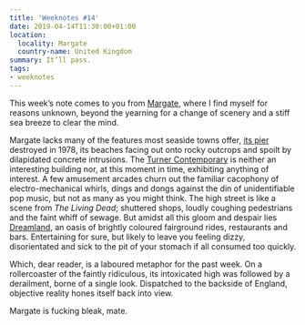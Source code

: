 ```yaml
---
title: 'Weeknotes #14'
date: 2019-04-14T11:30:00+01:00
location:
  locality: Margate
  country-name: United Kingdom
summary: It’ll pass.
tags:
- weeknotes
---
```

This week’s note comes to you from [Margate][1], where I find myself for reasons unknown, beyond the yearning for a change of scenery and a stiff sea breeze to clear the mind.

Margate lacks many of the features most seaside towns offer, [its pier][2] destroyed in 1978, its beaches facing out onto rocky outcrops and spoilt by dilapidated concrete intrusions. The [Turner Contemporary][3] is neither an interesting building nor, at this moment in time, exhibiting anything of interest. A few amusement arcades churn out the familiar cacophony of electro-mechanical whirls, dings and dongs against the din of unidentifiable pop music, but not as many as you might think. The high street is like a scene from <cite>The Living Dead</cite>; shuttered shops, loudly coughing pedestrians and the faint whiff of sewage. But amidst all this gloom and despair lies [Dreamland][4], an oasis of brightly coloured fairground rides, restaurants and bars. Entertaining for sure, but likely to leave you feeling dizzy, disorientated and sick to the pit of your stomach if all consumed too quickly.

Which, dear reader, is a laboured metaphor for the past week. On a rollercoaster of the faintly ridiculous, its intoxicated high was followed by a derailment, borne of a single look. Dispatched to the backside of England, objective reality hones itself back into view.

Margate is fucking bleak, mate.

[1]: https://en.wikipedia.org/wiki/Margate
[2]: https://piers.org.uk/pier/margate-jetty/
[3]: https://turnercontemporary.org
[4]: https://en.wikipedia.org/wiki/Dreamland_Margate
